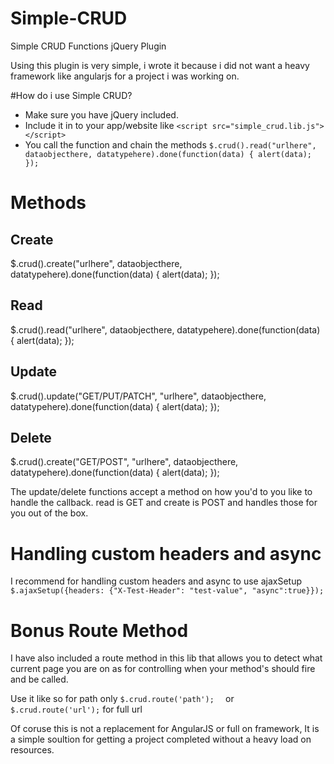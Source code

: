 # Simple-CRUD
Simple CRUD Functions jQuery Plugin

Using this plugin is very simple, i wrote it because i did not want a heavy framework like angularjs for a project i was working on.

#How do i use Simple CRUD?

- Make sure you have jQuery included.
- Include it in to your app/website like ```<script src="simple_crud.lib.js"></script>```
- You call the function and chain the methods ``` $.crud().read("urlhere", dataobjecthere, datatypehere).done(function(data) {
       alert(data);
     }); ```

# Methods

## Create
$.crud().create("urlhere", dataobjecthere, datatypehere).done(function(data) { alert(data); });

## Read
$.crud().read("urlhere", dataobjecthere, datatypehere).done(function(data) { alert(data); });

## Update
$.crud().update("GET/PUT/PATCH", "urlhere", dataobjecthere, datatypehere).done(function(data) { alert(data); });

## Delete
$.crud().create("GET/POST", "urlhere", dataobjecthere, datatypehere).done(function(data) { alert(data); });

The update/delete functions accept a method on how you'd to you like to handle the callback. read is GET and create is POST and handles those for you out of the box.

# Handling custom headers and async

I recommend for handling custom headers and async to use ajaxSetup
``` $.ajaxSetup({headers: {"X-Test-Header": "test-value", "async":true}}); ```
     
# Bonus Route Method

I have also included a route method in this lib that allows you to detect what current page you are on as for controlling when your method's should fire and be called.

Use it like so for path only  ``` $.crud.route('path');   ``` or ``` $.crud.route('url'); ``` for full url

Of coruse this is not a replacement for AngularJS or full on framework, It is a simple soultion for getting a project completed without a heavy load on resources. 
